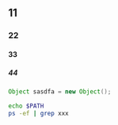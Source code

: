 ## 11

### 22

#### 33

##### 44


```java
Object sasdfa = new Object();
```

```bash
echo $PATH
ps -ef | grep xxx
```